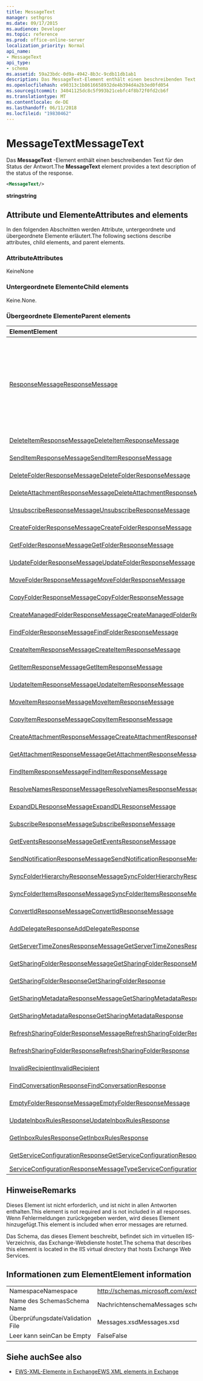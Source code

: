 ```yaml
---
title: MessageText
manager: sethgros
ms.date: 09/17/2015
ms.audience: Developer
ms.topic: reference
ms.prod: office-online-server
localization_priority: Normal
api_name:
- MessageText
api_type:
- schema
ms.assetid: 59a23bdc-0d9a-4942-8b3c-9cdb11db1ab1
description: Das MessageText-Element enthält einen beschreibenden Text für den Status der Antwort.
ms.openlocfilehash: e90313c1b8616658932de4b394d4a2b3ed0fd054
ms.sourcegitcommit: 34041125dc8c5f993b21cebfc4f8b72f0fd2cb6f
ms.translationtype: MT
ms.contentlocale: de-DE
ms.lasthandoff: 06/11/2018
ms.locfileid: "19830462"
---
```

# <a name="messagetext"></a><span data-ttu-id="6b3f5-103">MessageText</span><span class="sxs-lookup"><span data-stu-id="6b3f5-103">MessageText</span></span>

<span data-ttu-id="6b3f5-104">Das **MessageText** -Element enthält einen beschreibenden Text für den Status der Antwort.</span><span class="sxs-lookup"><span data-stu-id="6b3f5-104">The **MessageText** element provides a text description of the status of the response.</span></span> 
  
```XML
<MessageText/>
```

 <span data-ttu-id="6b3f5-105">**string**</span><span class="sxs-lookup"><span data-stu-id="6b3f5-105">**string**</span></span>
## <a name="attributes-and-elements"></a><span data-ttu-id="6b3f5-106">Attribute und Elemente</span><span class="sxs-lookup"><span data-stu-id="6b3f5-106">Attributes and elements</span></span>

<span data-ttu-id="6b3f5-107">In den folgenden Abschnitten werden Attribute, untergeordnete und übergeordnete Elemente erläutert.</span><span class="sxs-lookup"><span data-stu-id="6b3f5-107">The following sections describe attributes, child elements, and parent elements.</span></span>
  
### <a name="attributes"></a><span data-ttu-id="6b3f5-108">Attribute</span><span class="sxs-lookup"><span data-stu-id="6b3f5-108">Attributes</span></span>

<span data-ttu-id="6b3f5-109">Keine</span><span class="sxs-lookup"><span data-stu-id="6b3f5-109">None</span></span>
  
### <a name="child-elements"></a><span data-ttu-id="6b3f5-110">Untergeordnete Elemente</span><span class="sxs-lookup"><span data-stu-id="6b3f5-110">Child elements</span></span>

<span data-ttu-id="6b3f5-111">Keine.</span><span class="sxs-lookup"><span data-stu-id="6b3f5-111">None.</span></span>
  
### <a name="parent-elements"></a><span data-ttu-id="6b3f5-112">Übergeordnete Elemente</span><span class="sxs-lookup"><span data-stu-id="6b3f5-112">Parent elements</span></span>

|<span data-ttu-id="6b3f5-113">**Element**</span><span class="sxs-lookup"><span data-stu-id="6b3f5-113">**Element**</span></span>|<span data-ttu-id="6b3f5-114">**Beschreibung**</span><span class="sxs-lookup"><span data-stu-id="6b3f5-114">**Description**</span></span>|
|:-----|:-----|
|[<span data-ttu-id="6b3f5-115">ResponseMessage</span><span class="sxs-lookup"><span data-stu-id="6b3f5-115">ResponseMessage</span></span>](responsemessage.md) <br/> | <span data-ttu-id="6b3f5-116">Enthält beschreibende Informationen über den Antwortstatus.</span><span class="sxs-lookup"><span data-stu-id="6b3f5-116">Provides descriptive information about the response status.</span></span>  <br/> <br/> <span data-ttu-id="6b3f5-117">Im folgenden sind einige der möglichen XPath-Ausdrücke auf dieses Element:</span><span class="sxs-lookup"><span data-stu-id="6b3f5-117">The following are some of the possible XPath expressions to this element:</span></span> <br/> <br/>  `/GetUserAvailabilityResponse/FreeBusyResponseArray/FreeBusyResponse/ResponseMessage` <br/> <br/> `/GetUserAvailabilityResponse/SuggestionsResponse/ResponseMessage` <br/><br/>  `/SetUserOofSettingsResponse/ResponseMessage` <br/><br/>  `/GetUserOofSettingsResponse/ResponseMessage` <br/> |
|[<span data-ttu-id="6b3f5-118">DeleteItemResponseMessage</span><span class="sxs-lookup"><span data-stu-id="6b3f5-118">DeleteItemResponseMessage</span></span>](deleteitemresponsemessage.md) <br/> |<span data-ttu-id="6b3f5-119">Enthält den Status und das Ergebnis einer DeleteItem Anforderung.</span><span class="sxs-lookup"><span data-stu-id="6b3f5-119">Contains the status and result of a single DeleteItem request.</span></span>  <br/> |
|[<span data-ttu-id="6b3f5-120">SendItemResponseMessage</span><span class="sxs-lookup"><span data-stu-id="6b3f5-120">SendItemResponseMessage</span></span>](senditemresponsemessage.md) <br/> |<span data-ttu-id="6b3f5-121">Enthält den Status und das Ergebnis einer Anforderung den SendItem.</span><span class="sxs-lookup"><span data-stu-id="6b3f5-121">Contains the status and result of a single SendItem request.</span></span>  <br/> |
|[<span data-ttu-id="6b3f5-122">DeleteFolderResponseMessage</span><span class="sxs-lookup"><span data-stu-id="6b3f5-122">DeleteFolderResponseMessage</span></span>](deletefolderresponsemessage.md) <br/> |<span data-ttu-id="6b3f5-123">Enthält den Status und das Ergebnis einer einzelnen DeleteFolder-Anforderung.</span><span class="sxs-lookup"><span data-stu-id="6b3f5-123">Contains the status and result of a single DeleteFolder request.</span></span>  <br/> |
|[<span data-ttu-id="6b3f5-124">DeleteAttachmentResponseMessage</span><span class="sxs-lookup"><span data-stu-id="6b3f5-124">DeleteAttachmentResponseMessage</span></span>](deleteattachmentresponsemessage.md) <br/> |<span data-ttu-id="6b3f5-125">Enthält den Status und das Ergebnis einer DeleteAttachment Anforderung.</span><span class="sxs-lookup"><span data-stu-id="6b3f5-125">Contains the status and result of a single DeleteAttachment request.</span></span>  <br/> |
|[<span data-ttu-id="6b3f5-126">UnsubscribeResponseMessage</span><span class="sxs-lookup"><span data-stu-id="6b3f5-126">UnsubscribeResponseMessage</span></span>](unsubscriberesponsemessage.md) <br/> |<span data-ttu-id="6b3f5-127">Enthält den Status und das Ergebnis einer Anforderung zum Abmelden.</span><span class="sxs-lookup"><span data-stu-id="6b3f5-127">Contains the status and result of a single Unsubscribe request.</span></span>  <br/> |
|[<span data-ttu-id="6b3f5-128">CreateFolderResponseMessage</span><span class="sxs-lookup"><span data-stu-id="6b3f5-128">CreateFolderResponseMessage</span></span>](createfolderresponsemessage.md) <br/> |<span data-ttu-id="6b3f5-129">Enthält den Status und das Ergebnis einer einzelnen CreateFolder-Anforderung.</span><span class="sxs-lookup"><span data-stu-id="6b3f5-129">Contains the status and result of a single CreateFolder request.</span></span>  <br/> |
|[<span data-ttu-id="6b3f5-130">GetFolderResponseMessage</span><span class="sxs-lookup"><span data-stu-id="6b3f5-130">GetFolderResponseMessage</span></span>](getfolderresponsemessage.md) <br/> |<span data-ttu-id="6b3f5-131">Enthält den Status und das Ergebnis einer einzelnen GetFolder-Anforderung.</span><span class="sxs-lookup"><span data-stu-id="6b3f5-131">Contains the status and result of a single GetFolder request.</span></span>  <br/> |
|[<span data-ttu-id="6b3f5-132">UpdateFolderResponseMessage</span><span class="sxs-lookup"><span data-stu-id="6b3f5-132">UpdateFolderResponseMessage</span></span>](updatefolderresponsemessage.md) <br/> |<span data-ttu-id="6b3f5-133">Enthält den Status und das Ergebnis einer UpdateFolder Anforderung.</span><span class="sxs-lookup"><span data-stu-id="6b3f5-133">Contains the status and result of a single UpdateFolder request.</span></span>  <br/> |
|[<span data-ttu-id="6b3f5-134">MoveFolderResponseMessage</span><span class="sxs-lookup"><span data-stu-id="6b3f5-134">MoveFolderResponseMessage</span></span>](movefolderresponsemessage.md) <br/> |<span data-ttu-id="6b3f5-135">Enthält den Status und das Ergebnis einer einzelnen MoveFolder-Anforderung.</span><span class="sxs-lookup"><span data-stu-id="6b3f5-135">Contains the status and result of a single MoveFolder request.</span></span>  <br/> |
|[<span data-ttu-id="6b3f5-136">CopyFolderResponseMessage</span><span class="sxs-lookup"><span data-stu-id="6b3f5-136">CopyFolderResponseMessage</span></span>](copyfolderresponsemessage.md) <br/> |<span data-ttu-id="6b3f5-137">Enthält den Status und das Ergebnis einer einzelnen CopyFolder-Anforderung.</span><span class="sxs-lookup"><span data-stu-id="6b3f5-137">Contains the status and result of a single CopyFolder request.</span></span>  <br/> |
|[<span data-ttu-id="6b3f5-138">CreateManagedFolderResponseMessage</span><span class="sxs-lookup"><span data-stu-id="6b3f5-138">CreateManagedFolderResponseMessage</span></span>](createmanagedfolderresponsemessage.md) <br/> |<span data-ttu-id="6b3f5-139">Enthält den Status und das Ergebnis einer CreateManagedFolder Anforderung.</span><span class="sxs-lookup"><span data-stu-id="6b3f5-139">Contains the status and result of a single CreateManagedFolder request.</span></span>  <br/> |
|[<span data-ttu-id="6b3f5-140">FindFolderResponseMessage</span><span class="sxs-lookup"><span data-stu-id="6b3f5-140">FindFolderResponseMessage</span></span>](findfolderresponsemessage.md) <br/> |<span data-ttu-id="6b3f5-141">Enthält den Status und das Ergebnis einer FindFolder Anforderung.</span><span class="sxs-lookup"><span data-stu-id="6b3f5-141">Contains the status and result of a single FindFolder request.</span></span>  <br/> |
|[<span data-ttu-id="6b3f5-142">CreateItemResponseMessage</span><span class="sxs-lookup"><span data-stu-id="6b3f5-142">CreateItemResponseMessage</span></span>](createitemresponsemessage.md) <br/> |<span data-ttu-id="6b3f5-143">Enthält den Status und das Ergebnis einer einzelnen CreateItem-Anforderung.</span><span class="sxs-lookup"><span data-stu-id="6b3f5-143">Contains the status and result of a single CreateItem request.</span></span>  <br/> |
|[<span data-ttu-id="6b3f5-144">GetItemResponseMessage</span><span class="sxs-lookup"><span data-stu-id="6b3f5-144">GetItemResponseMessage</span></span>](getitemresponsemessage.md) <br/> |<span data-ttu-id="6b3f5-145">Enthält den Status und das Ergebnis einer einzelnen GetItem-Anforderung.</span><span class="sxs-lookup"><span data-stu-id="6b3f5-145">Contains the status and result of a single GetItem request.</span></span>  <br/> |
|[<span data-ttu-id="6b3f5-146">UpdateItemResponseMessage</span><span class="sxs-lookup"><span data-stu-id="6b3f5-146">UpdateItemResponseMessage</span></span>](updateitemresponsemessage.md) <br/> |<span data-ttu-id="6b3f5-147">Enthält den Status und das Ergebnis einer UpdateItem Anforderung.</span><span class="sxs-lookup"><span data-stu-id="6b3f5-147">Contains the status and result of a single UpdateItem request.</span></span>  <br/> |
|[<span data-ttu-id="6b3f5-148">MoveItemResponseMessage</span><span class="sxs-lookup"><span data-stu-id="6b3f5-148">MoveItemResponseMessage</span></span>](moveitemresponsemessage.md) <br/> |<span data-ttu-id="6b3f5-149">Enthält den Status und das Ergebnis einer einzelnen MoveItem-Anforderung.</span><span class="sxs-lookup"><span data-stu-id="6b3f5-149">Contains the status and result of a single MoveItem request.</span></span>  <br/> |
|[<span data-ttu-id="6b3f5-150">CopyItemResponseMessage</span><span class="sxs-lookup"><span data-stu-id="6b3f5-150">CopyItemResponseMessage</span></span>](copyitemresponsemessage.md) <br/> |<span data-ttu-id="6b3f5-151">Enthält den Status und das Ergebnis einer "CopyItem" Anforderung.</span><span class="sxs-lookup"><span data-stu-id="6b3f5-151">Contains the status and result of a single CopyItem request.</span></span>  <br/> |
|[<span data-ttu-id="6b3f5-152">CreateAttachmentResponseMessage</span><span class="sxs-lookup"><span data-stu-id="6b3f5-152">CreateAttachmentResponseMessage</span></span>](createattachmentresponsemessage.md) <br/> |<span data-ttu-id="6b3f5-153">Enthält den Status und das Ergebnis einer CreateAttachment Anforderung.</span><span class="sxs-lookup"><span data-stu-id="6b3f5-153">Contains the status and result of a single CreateAttachment request.</span></span>  <br/> |
|[<span data-ttu-id="6b3f5-154">GetAttachmentResponseMessage</span><span class="sxs-lookup"><span data-stu-id="6b3f5-154">GetAttachmentResponseMessage</span></span>](getattachmentresponsemessage.md) <br/> |<span data-ttu-id="6b3f5-155">Enthält den Status und das Ergebnis einer GetAttachment Anforderung.</span><span class="sxs-lookup"><span data-stu-id="6b3f5-155">Contains the status and result of a single GetAttachment request.</span></span>  <br/> |
|[<span data-ttu-id="6b3f5-156">FindItemResponseMessage</span><span class="sxs-lookup"><span data-stu-id="6b3f5-156">FindItemResponseMessage</span></span>](finditemresponsemessage.md) <br/> |<span data-ttu-id="6b3f5-157">Enthält den Status und das Ergebnis einer FindItem Anforderung.</span><span class="sxs-lookup"><span data-stu-id="6b3f5-157">Contains the status and result of a single FindItem request.</span></span>  <br/> |
|[<span data-ttu-id="6b3f5-158">ResolveNamesResponseMessage</span><span class="sxs-lookup"><span data-stu-id="6b3f5-158">ResolveNamesResponseMessage</span></span>](resolvenamesresponsemessage.md) <br/> |<span data-ttu-id="6b3f5-159">Enthält den Status und das Ergebnis einer Anforderung ResolveNames.</span><span class="sxs-lookup"><span data-stu-id="6b3f5-159">Contains the status and result of a ResolveNames request.</span></span>  <br/> |
|[<span data-ttu-id="6b3f5-160">ExpandDLResponseMessage</span><span class="sxs-lookup"><span data-stu-id="6b3f5-160">ExpandDLResponseMessage</span></span>](expanddlresponsemessage.md) <br/> |<span data-ttu-id="6b3f5-161">Enthält den Status und das Ergebnis einer Anforderung der ExpandDL.</span><span class="sxs-lookup"><span data-stu-id="6b3f5-161">Contains the status and result of a single ExpandDL request.</span></span>  <br/> |
|[<span data-ttu-id="6b3f5-162">SubscribeResponseMessage</span><span class="sxs-lookup"><span data-stu-id="6b3f5-162">SubscribeResponseMessage</span></span>](subscriberesponsemessage.md) <br/> |<span data-ttu-id="6b3f5-163">Enthält den Status und das Ergebnis einer einzelnen Subscribe-Anforderung.</span><span class="sxs-lookup"><span data-stu-id="6b3f5-163">Contains the status and result of a single Subscribe request.</span></span>  <br/> |
|[<span data-ttu-id="6b3f5-164">GetEventsResponseMessage</span><span class="sxs-lookup"><span data-stu-id="6b3f5-164">GetEventsResponseMessage</span></span>](geteventsresponsemessage.md) <br/> |<span data-ttu-id="6b3f5-165">Enthält den Status und das Ergebnis einer GetEvents Anforderung.</span><span class="sxs-lookup"><span data-stu-id="6b3f5-165">Contains the status and result of a single GetEvents request.</span></span>  <br/> |
|[<span data-ttu-id="6b3f5-166">SendNotificationResponseMessage</span><span class="sxs-lookup"><span data-stu-id="6b3f5-166">SendNotificationResponseMessage</span></span>](sendnotificationresponsemessage.md) <br/> |<span data-ttu-id="6b3f5-167">Enthält den Status und das Ergebnis einer SendNotification Anforderung.</span><span class="sxs-lookup"><span data-stu-id="6b3f5-167">Contains the status and result of a single SendNotification request.</span></span>  <br/> |
|[<span data-ttu-id="6b3f5-168">SyncFolderHierarchyResponseMessage</span><span class="sxs-lookup"><span data-stu-id="6b3f5-168">SyncFolderHierarchyResponseMessage</span></span>](syncfolderhierarchyresponsemessage.md) <br/> |<span data-ttu-id="6b3f5-169">Enthält den Status und das Ergebnis einer Anforderung SyncFolderHierarchy.</span><span class="sxs-lookup"><span data-stu-id="6b3f5-169">Contains the status and result of a SyncFolderHierarchy request.</span></span>  <br/> |
|[<span data-ttu-id="6b3f5-170">SyncFolderItemsResponseMessage</span><span class="sxs-lookup"><span data-stu-id="6b3f5-170">SyncFolderItemsResponseMessage</span></span>](syncfolderitemsresponsemessage.md) <br/> |<span data-ttu-id="6b3f5-171">Enthält den Status und das Ergebnis einer Anforderung SyncFolderItems.</span><span class="sxs-lookup"><span data-stu-id="6b3f5-171">Contains the status and result of a SyncFolderItems request.</span></span>  <br/> |
|[<span data-ttu-id="6b3f5-172">ConvertIdResponseMessage</span><span class="sxs-lookup"><span data-stu-id="6b3f5-172">ConvertIdResponseMessage</span></span>](convertidresponsemessage.md) <br/> |<span data-ttu-id="6b3f5-173">Enthält den Status und das Ergebnis einer Anforderung ConvertId.</span><span class="sxs-lookup"><span data-stu-id="6b3f5-173">Contains the status and result of a ConvertId request.</span></span>  <br/> |
|[<span data-ttu-id="6b3f5-174">AddDelegateResponse</span><span class="sxs-lookup"><span data-stu-id="6b3f5-174">AddDelegateResponse</span></span>](adddelegateresponse.md) <br/> |<span data-ttu-id="6b3f5-175">Enthält den Status und das Ergebnis einer Anforderung AddDelegate.</span><span class="sxs-lookup"><span data-stu-id="6b3f5-175">Contains the status and result of an AddDelegate request.</span></span>  <br/> |
|[<span data-ttu-id="6b3f5-176">GetServerTimeZonesResponseMessage</span><span class="sxs-lookup"><span data-stu-id="6b3f5-176">GetServerTimeZonesResponseMessage</span></span>](getservertimezonesresponsemessage.md) <br/> |<span data-ttu-id="6b3f5-177">Enthält den Status und das Ergebnis einer Anforderung GetServerTimeZones.</span><span class="sxs-lookup"><span data-stu-id="6b3f5-177">Contains the status and result of a GetServerTimeZones request.</span></span>  <br/> |
|[<span data-ttu-id="6b3f5-178">GetSharingFolderResponseMessage</span><span class="sxs-lookup"><span data-stu-id="6b3f5-178">GetSharingFolderResponseMessage</span></span>](getsharingfolderresponsemessage.md) <br/> |<span data-ttu-id="6b3f5-179">Enthält den Status und das Ergebnis einer Anforderung GetSharingFolder.</span><span class="sxs-lookup"><span data-stu-id="6b3f5-179">Contains the status and result of a GetSharingFolder request.</span></span>  <br/> |
|[<span data-ttu-id="6b3f5-180">GetSharingFolderResponse</span><span class="sxs-lookup"><span data-stu-id="6b3f5-180">GetSharingFolderResponse</span></span>](getsharingfolderresponse.md) <br/> |<span data-ttu-id="6b3f5-181">Definiert eine Antwort auf eine GetSharingFolder an.</span><span class="sxs-lookup"><span data-stu-id="6b3f5-181">Defines a response to a GetSharingFolder request.</span></span>  <br/> |
|[<span data-ttu-id="6b3f5-182">GetSharingMetadataResponseMessage</span><span class="sxs-lookup"><span data-stu-id="6b3f5-182">GetSharingMetadataResponseMessage</span></span>](getsharingmetadataresponsemessage.md) <br/> |<span data-ttu-id="6b3f5-183">Enthält den Status und das Ergebnis einer Anforderung GetSharingMetadata.</span><span class="sxs-lookup"><span data-stu-id="6b3f5-183">Contains the status and result of a GetSharingMetadata request.</span></span>  <br/> |
|[<span data-ttu-id="6b3f5-184">GetSharingMetadataResponse</span><span class="sxs-lookup"><span data-stu-id="6b3f5-184">GetSharingMetadataResponse</span></span>](getsharingmetadataresponse.md) <br/> |<span data-ttu-id="6b3f5-185">Definiert eine Antwort auf eine GetSharingMetadata an.</span><span class="sxs-lookup"><span data-stu-id="6b3f5-185">Defines a response to a GetSharingMetadata request.</span></span>  <br/> |
|[<span data-ttu-id="6b3f5-186">RefreshSharingFolderResponseMessage</span><span class="sxs-lookup"><span data-stu-id="6b3f5-186">RefreshSharingFolderResponseMessage</span></span>](refreshsharingfolderresponsemessage.md) <br/> |<span data-ttu-id="6b3f5-187">Enthält den Status und das Ergebnis einer Anforderung RefreshSharingFolder.</span><span class="sxs-lookup"><span data-stu-id="6b3f5-187">Contains the status and result of a RefreshSharingFolder request.</span></span>  <br/> |
|[<span data-ttu-id="6b3f5-188">RefreshSharingFolderResponse</span><span class="sxs-lookup"><span data-stu-id="6b3f5-188">RefreshSharingFolderResponse</span></span>](refreshsharingfolderresponse.md) <br/> |<span data-ttu-id="6b3f5-189">Definiert eine Antwort auf eine RefreshSharingFolder an.</span><span class="sxs-lookup"><span data-stu-id="6b3f5-189">Defines a response to a RefreshSharingFolder request.</span></span>  <br/> |
|[<span data-ttu-id="6b3f5-190">InvalidRecipient</span><span class="sxs-lookup"><span data-stu-id="6b3f5-190">InvalidRecipient</span></span>](invalidrecipient.md) <br/> |<span data-ttu-id="6b3f5-191">Stellt einen ungültigen Empfänger für eine Anforderung GetSharingMetadata.</span><span class="sxs-lookup"><span data-stu-id="6b3f5-191">Represents an invalid recipient for a GetSharingMetadata request.</span></span>  <br/> |
|[<span data-ttu-id="6b3f5-192">FindConversationResponse</span><span class="sxs-lookup"><span data-stu-id="6b3f5-192">FindConversationResponse</span></span>](findconversationresponse.md) <br/> |<span data-ttu-id="6b3f5-193">Enthält den Status und die Ergebnisse einer **FindConversation** Antwort.</span><span class="sxs-lookup"><span data-stu-id="6b3f5-193">Contains the status and results of a **FindConversation** response.</span></span>  <br/> |
|[<span data-ttu-id="6b3f5-194">EmptyFolderResponseMessage</span><span class="sxs-lookup"><span data-stu-id="6b3f5-194">EmptyFolderResponseMessage</span></span>](emptyfolderresponsemessage.md) <br/> |<span data-ttu-id="6b3f5-195">Enthält den Status und das Ergebnis einer einzelnen **EmptyFolder** -Anforderung.</span><span class="sxs-lookup"><span data-stu-id="6b3f5-195">Contains the status and result of a single **EmptyFolder** request.</span></span>  <br/> |
|[<span data-ttu-id="6b3f5-196">UpdateInboxRulesResponse</span><span class="sxs-lookup"><span data-stu-id="6b3f5-196">UpdateInboxRulesResponse</span></span>](updateinboxrulesresponse.md) <br/> |<span data-ttu-id="6b3f5-197">Enthält eine Antwort auf eine Anforderung **UpdateInboxRules** .</span><span class="sxs-lookup"><span data-stu-id="6b3f5-197">Contains a response to an **UpdateInboxRules** request.</span></span>  <br/> |
|[<span data-ttu-id="6b3f5-198">GetInboxRulesResponse</span><span class="sxs-lookup"><span data-stu-id="6b3f5-198">GetInboxRulesResponse</span></span>](getinboxrulesresponse.md) <br/> |<span data-ttu-id="6b3f5-199">Enthält eine Antwort auf eine **GetInboxRules** an.</span><span class="sxs-lookup"><span data-stu-id="6b3f5-199">Contains a response to a **GetInboxRules** request.</span></span>  <br/> |
|[<span data-ttu-id="6b3f5-200">GetServiceConfigurationResponse</span><span class="sxs-lookup"><span data-stu-id="6b3f5-200">GetServiceConfigurationResponse</span></span>](getserviceconfigurationresponse.md) <br/> |<span data-ttu-id="6b3f5-201">Enthält eine Antwort auf eine **GetServiceConfiguration** an.</span><span class="sxs-lookup"><span data-stu-id="6b3f5-201">Contains a response to a **GetServiceConfiguration** request.</span></span>  <br/> |
|[<span data-ttu-id="6b3f5-202">ServiceConfigurationResponseMessageType</span><span class="sxs-lookup"><span data-stu-id="6b3f5-202">ServiceConfigurationResponseMessageType</span></span>](serviceconfigurationresponsemessagetype.md) <br/> |<span data-ttu-id="6b3f5-203">Konfigurationseinstellungen für enthält.</span><span class="sxs-lookup"><span data-stu-id="6b3f5-203">Contains service configuration settings.</span></span>  <br/> |
   
## <a name="remarks"></a><span data-ttu-id="6b3f5-204">Hinweise</span><span class="sxs-lookup"><span data-stu-id="6b3f5-204">Remarks</span></span>

<span data-ttu-id="6b3f5-205">Dieses Element ist nicht erforderlich, und ist nicht in allen Antworten enthalten.</span><span class="sxs-lookup"><span data-stu-id="6b3f5-205">This element is not required and is not included in all responses.</span></span> <span data-ttu-id="6b3f5-206">Wenn Fehlermeldungen zurückgegeben werden, wird dieses Element hinzugefügt.</span><span class="sxs-lookup"><span data-stu-id="6b3f5-206">This element is included when error messages are returned.</span></span> 
  
<span data-ttu-id="6b3f5-207">Das Schema, das dieses Element beschreibt, befindet sich im virtuellen IIS-Verzeichnis, das Exchange-Webdienste hostet.</span><span class="sxs-lookup"><span data-stu-id="6b3f5-207">The schema that describes this element is located in the IIS virtual directory that hosts Exchange Web Services.</span></span>
  
## <a name="element-information"></a><span data-ttu-id="6b3f5-208">Informationen zum Element</span><span class="sxs-lookup"><span data-stu-id="6b3f5-208">Element information</span></span>

|||
|:-----|:-----|
|<span data-ttu-id="6b3f5-209">Namespace</span><span class="sxs-lookup"><span data-stu-id="6b3f5-209">Namespace</span></span>  <br/> |http://schemas.microsoft.com/exchange/services/2006/messages  <br/> |
|<span data-ttu-id="6b3f5-210">Name des Schemas</span><span class="sxs-lookup"><span data-stu-id="6b3f5-210">Schema Name</span></span>  <br/> |<span data-ttu-id="6b3f5-211">Nachrichtenschema</span><span class="sxs-lookup"><span data-stu-id="6b3f5-211">Messages schema</span></span>  <br/> |
|<span data-ttu-id="6b3f5-212">Überprüfungsdatei</span><span class="sxs-lookup"><span data-stu-id="6b3f5-212">Validation File</span></span>  <br/> |<span data-ttu-id="6b3f5-213">Messages.xsd</span><span class="sxs-lookup"><span data-stu-id="6b3f5-213">Messages.xsd</span></span>  <br/> |
|<span data-ttu-id="6b3f5-214">Leer kann sein</span><span class="sxs-lookup"><span data-stu-id="6b3f5-214">Can be Empty</span></span>  <br/> |<span data-ttu-id="6b3f5-215">False</span><span class="sxs-lookup"><span data-stu-id="6b3f5-215">False</span></span>  <br/> |
   
## <a name="see-also"></a><span data-ttu-id="6b3f5-216">Siehe auch</span><span class="sxs-lookup"><span data-stu-id="6b3f5-216">See also</span></span>

- [<span data-ttu-id="6b3f5-217">EWS-XML-Elemente in Exchange</span><span class="sxs-lookup"><span data-stu-id="6b3f5-217">EWS XML elements in Exchange</span></span>](ews-xml-elements-in-exchange.md)

